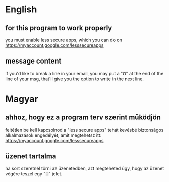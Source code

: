 English
===========
for this program to work properly
---
you must enable less secure apps, which you can do on https://myaccount.google.com/lesssecureapps

message content
---
if you'd like to break a line in your email, you may put a "¤" at the end of the line of your msg, that'll give you the option to write in the next line.



Magyar
===========
ahhoz, hogy ez a program terv szerint működjön
---
feltétlen be kell kapcsolnod a "less secure apps" tehát kevésbé biztonságos alkalmazások engedélyét, amit megtehetsz itt: 
https://myaccount.google.com/lesssecureapps

üzenet tartalma
---
ha sort szeretnél törni az üzenetedben, azt megteheted úgy, hogy az üzenet végére teszel egy "¤" jelet.

